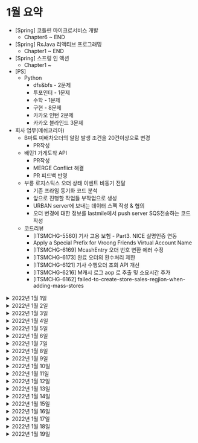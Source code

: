 # 1월 요약
- [Spring] 코틀린 마이크로서비스 개발 
  - Chapter6 ~ END
- [Spring] RxJava 리액티브 프로그래밍 
  - Chapter1 ~ END
- [Spring] 스프링 인 액션
  - Chapter1 ~ 
- [PS] 
  - Python
    - dfs&bfs - 2문제
    - 투포인터 - 1문제
    - 수학 - 1문제
    - 구현 - 8문제
    - 카카오 인턴 2문제
    - 카카오 블라인드 3문제 
- 회사 업무(메쉬코리아)
  - B마트 미배차오더의 알람 발생 조건을 20건이상으로 변경
    - PR작성
  - 배민1 가게도착 API 
    - PR작성
    - MERGE Conflict 해결
    - PR 피드백 반영
  - 부릉 로지스틱스 오더 상태 이벤트 비동기 전달
    - 기존 프라임 동기화 코드 분석
    - 앞으로 진행할 작업들 부작업으로 생성
    - URBAN server에 보내는 데이터 스펙 작성 & 협의
    - 오더 변경에 대한 정보를 lastmile에서 push server SQS전송하는 코드 작성
  - 코드리뷰
    - [ITSMCHG-5560] 기사 고용 보험 - Part3. NICE 실명인증 연동
    - Apply a Special Prefix for Vroong Friends Virtual Account Name
    - [ITSMCHG-6169] McashEntry 오더 번호 변환 에러 수정
    - [ITSMCHG-6173] 완료 오더의 환수처리 제한
    - [ITSMCHG-6121] 기사 수행오더 조회 API 개선
    - [ITSMCHG-6216] M캐시 로그 aop 로 추출 및 소요시간 추가
    - [ITSMCHG-6162] failed-to-create-store-sales-regjion-when-adding-mass-stores

<details> <summary>2022년 1월 1일</summary>

## 회사 업무

## 개인 공부
- [PS] python
  - 두포인터 알고리즘 1문제
- [Spring] 코틀린 마이크로서비스 개발 
  - 6.리액티브 스프링 데이터 (0% -> 100%) 
  - 7.도커 만들기 (0% -> 100%) 
  - 8.마이크로서비스 확장 (0% -> 100%) 
  - 9.스프링 마이크로서비스 테스트 (0% -> 100%) 

</details>

<details> <summary>2022년 1월 2일</summary>

## 회사 업무

## 개인 공부
- [PS] python
  - 수학 알고리즘 1문제
- [Spring] 코틀린 마이크로서비스 개발 
  - 10.마이크로서비스 모니터링 (0% -> 100%)
  - 11.마이크로서비스 배포 (0% -> 100%)
  - 12.모범사례 (0% -> 100%)
- [Spring] RxJava 리액티브 프로그래밍 
  - 1.RxJava의 기본 (0% -> 50%)

</details>

<details> <summary>2022년 1월 3일</summary>

## 회사 업무
- B마트 미배차오더의 알람 발생 조건을 20건이상으로 변경
  - PR작성
- 배민1 가게도착 API 
  - PR작성 
- 코드리뷰
  - [ITSMCHG-5560] 기사 고용 보험 - Part3. NICE 실명인증 연동

## 개인 공부
- [PS] python
  - 구현 알고리즘 1문제
- [Spring] RxJava 리액티브 프로그래밍 
  - 1.RxJava의 기본 (50% -> 70%)

</details>

<details> <summary>2022년 1월 4일</summary>

## 회사 업무
- 배민1 가게도착 API 
  - MERGE Conflict 해결
- 부릉 로지스틱스 오더 상태 이벤트 비동기 전달
  - 기존 프라임 동기화 코드 분석
  - 앞으로 진행할 작업들 부작업으로 생성
- 코드리뷰
  - [ITSMCHG-6108] Apply a Special Prefix for Vroong Friends Virtual Account Name
  - Hotfix - removeAgent, updateAgent(unemployed)시 고용보험 있는지 확인 유효성

## 개인 공부
- [PS] python
  - 구현 알고리즘 1문제
- [Spring] RxJava 리액티브 프로그래밍 
  - 1.RxJava의 기본 (70% -> 100%)

</details>

<details> <summary>2022년 1월 5일</summary>

## 회사 업무
- 부릉 로지스틱스 오더 상태 이벤트 비동기 전달
  - URBAN server에 보내는 데이터 스펙 작성
- 코드리뷰
  - [ITSMCHG-6169] McashEntry 오더 번호 변환 에러 수정

## 개인 공부
- [PS] python
  - 구현 알고리즘 1문제
- [Spring] RxJava 리액티브 프로그래밍 
  - 2.RxJava를 사용하는 데 필요한 배경 지식 (0% -> 100%)

</details>

<details> <summary>2022년 1월 6일</summary>

## 회사 업무
- 부릉 로지스틱스 오더 상태 이벤트 비동기 전달
  - URBAN server에 보내는 데이터 스펙 협의
- 배민1 가게도착 API
  - PR 피드백 반영
- 코드리뷰
  - [ITSMCHG-6173] 완료 오더의 환수처리 제한
  - [ITSMCHG-6121] 기사 수행오더 조회 API 개선

## 개인 공부
- [PS] python
  - 카카오 인턴 1문제
- [Spring] RxJava 리액티브 프로그래밍 
  - 3.RxJava의 메커니즘 (0% -> 100%)

</details>

<details> <summary>2022년 1월 7일</summary>

## 회사 업무
- 부릉 로지스틱스 오더 상태 이벤트 비동기 전달
  - 오더 변경에 대한 정보를 lastmile에서 push server SQS전송하는 코드 작성
- 배민1 가게도착 API
  - PR 피드백 반영

## 개인 공부
- [PS] python
  - 카카오 인턴 1문제
- [Spring] RxJava 리액티브 프로그래밍 
  - 4.Flowable 과 Oservable의 연산자 (0% -> 40%)

</details>

<details> <summary>2022년 1월 8일</summary>

## 회사 업무

## 개인 공부
- [PS] python
  - 정렬 1문제 
- [Spring] RxJava 리액티브 프로그래밍 
  - 4.Flowable 과 Oservable의 연산자 (40% -> 100%)
  - 5.Processor와 Subject (0% -> 100%)
  - 6.RxJava의 디버깅과 테스트 (0% -> 100%)

</details>

<details> <summary>2022년 1월 9일</summary>

## 회사 업무

## 개인 공부
- [PS] python
  - 구현 1문제 
- [Spring] 스프링 인 액션
  - 1.스프링 시작하기 (0% -> 100%)
  - 2.웹 애플리케이션 개발하기 (0% -> 20%) 

</details>


<details> <summary>2022년 1월 10일</summary>

## 회사 업무
- 부릉 로지스틱스 오더 상태 이벤트 비동기 전달
  - 카프카연동 검토
- 위클리 미팅

## 개인 공부
- [PS] python
  - 구현 1문제 
- [Spring] 스프링 인 액션
  - 2.웹 애플리케이션 개발하기 (20% -> 100%)
  - 3.데이터로 작업하기 (0% -> 100%)

</details>

<details> <summary>2022년 1월 11일</summary>

## 회사 업무
- 부릉 로지스틱스 오더 상태 이벤트 비동기 전달
  - 카프카 연동 검토
  - 카프카 기존 코드 분석
- 코드 리뷰
  - [ITSMCHG-6216] M캐시 로그 aop 로 추출 및 소요시간 추가
  - [ITSMCHG-6162] failed-to-create-store-sales-regjion-when-adding-mass-stores

## 개인 공부
- [PS] python
  - 구현 1문제 

</details>

<details> <summary>2022년 1월 12일</summary>

## 회사 업무
- 부릉 로지스틱스 오더 상태 이벤트 비동기 전달
  - 카프카 오더이벤트 토픽 추가방안 검토 
  - 카프카 produce 기존 코드 분석

## 개인 공부
- [PS] python
  - 구현 1문제 
- [Spring] 스프링 인 액션
  - 4.스프링 시큐리티 (0% -> 100%)

</details>

<details> <summary>2022년 1월 13일</summary>

## 회사 업무
- 부릉 로지스틱스 오더 상태 이벤트 비동기 전달
  - 카프카 produce 기존 코드 분석
  - 카프카 produce 코드 작성

## 개인 공부
- [PS] python
  - 구현 1문제 
- [Spring] 스프링 인 액션
  - 5.구성 속성 사용하기 (0% -> 100%)

</details>

<details> <summary>2022년 1월 14일</summary>

## 회사 업무
- 부릉 로지스틱스 오더 상태 이벤트 비동기 전달
  - 카프카 produce 코드 작성

## 개인 공부
- [PS] python
  - 구현 1문제 

</details>

<details> <summary>2022년 1월 15일</summary>

## 회사 업무

## 개인 공부
- [PS] python
  - 카카오 블라인드 1문제
- [Spring] 스프링 인 액션
  - 6.REST 서비스 생성하기 (0% -> 100%)
  - 7.REST 서비스 사용하기 (0% -> 100%)

</details>

<details> <summary>2022년 1월 16일</summary>

## 회사 업무

## 개인 공부
- [PS] python
  - 카카오 블라인드 2문제
- [Spring] 스프링 인 액션
  - 8.비동기 메시지 전송하기 (0% -> 100%)
  - 9.스프링 통합하기 (0% -> 100%)

</details>

<details> <summary>2022년 1월 17일</summary>

## 회사 업무
- 부릉 로지스틱스 오더 상태 이벤트 비동기 전달
  - 카프카 produce 코드 작성 
  - 이벤트 및 데이터 스펙 재논의 
- 위클리 미팅
- 1:1 미팅 참여
- 고용보험 일차감 PR 설명 미팅 참여
- 코드리뷰
  - [ITSMCHG-6121] 기사 수행오더 조회 API 개선

## 개인 공부
- [PS] python
  - dfs&bfs 문제 2문제 
- [Spring] 스프링 인 액션
  - 10.리액터 개요 (0% -> 100%)

</details>

<details> <summary>2022년 1월 18일</summary>

## 회사 업무
- 라스트마일 풀필먼트 이벤트 스펙 논의
- 부릉 로지스틱스 오더 상태 이벤트 비동기 전달
  - 이벤트 타입 별 스펙 조사 및 작성
  - 카프카 헤더에 다른값들 넣을 수 있을지 검토

## 개인 공부
- [PS] python
  - dfs&bfs 문제 1문제 
- [개인플젝] CherryPick
  - 도메인 용어 정리 및 필드 정리
- [Spring] 스프링 인 액션
  - 11.리액티브 API 개발하기 (0% -> 20%)

</details>

<details> <summary>2022년 1월 19일</summary>

## 회사 업무

## 개인 공부
- [PS] python
  - 구현 문제 1문제 
- [Spring] 스프링 인 액션
  - 11.리액티브 API 개발하기 (20% -> 100%)
  - 12.리액티브 데이터 퍼시스턴스 (0% -> 100%)
  - 13.서비스 탐구하기 (0% -> 50%)

</details>